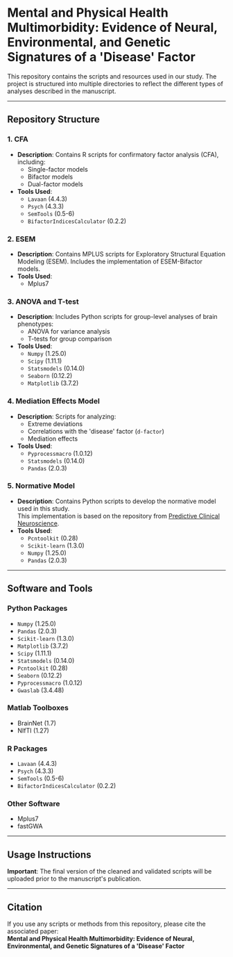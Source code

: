 Mental and Physical Health Multimorbidity: Evidence of Neural, Environmental, and Genetic Signatures of a 'Disease' Factor
================================================================================================================================================

This repository contains the scripts and resources used in our study. The project is structured into multiple directories to reflect the different types of analyses described in the manuscript.

* * *

**Repository Structure**
------------------------

### 1. **CFA**

* **Description**: Contains R scripts for confirmatory factor analysis (CFA), including:
  * Single-factor models
  * Bifactor models
  * Dual-factor models
* **Tools Used**:
  * `Lavaan` (4.4.3)
  * `Psych` (4.3.3)
  * `SemTools` (0.5-6)
  * `BifactorIndicesCalculator` (0.2.2)

### 2. **ESEM**

* **Description**: Contains MPLUS scripts for Exploratory Structural Equation Modeling (ESEM). Includes the implementation of ESEM-Bifactor models.
* **Tools Used**:
  * Mplus7

### 3. **ANOVA and T-test**

* **Description**: Includes Python scripts for group-level analyses of brain phenotypes:
  * ANOVA for variance analysis
  * T-tests for group comparison
* **Tools Used**:
  * `Numpy` (1.25.0)
  * `Scipy` (1.11.1)
  * `Statsmodels` (0.14.0)
  * `Seaborn` (0.12.2)
  * `Matplotlib` (3.7.2)

### 4. **Mediation Effects Model**

* **Description**: Scripts for analyzing:
  * Extreme deviations
  * Correlations with the 'disease' factor (`d-factor`)
  * Mediation effects
* **Tools Used**:
  * `Pyprocessmacro` (1.0.12)
  * `Statsmodels` (0.14.0)
  * `Pandas` (2.0.3)

### 5. **Normative Model**

* **Description**: Contains Python scripts to develop the normative model used in this study.  
  This implementation is based on the repository from [Predictive Clinical Neuroscience](https://github.com/predictive-clinical-neuroscience/NM_educational_OHBM24).
* **Tools Used**:
  * `Pcntoolkit` (0.28)
  * `Scikit-learn` (1.3.0)
  * `Numpy` (1.25.0)
  * `Pandas` (2.0.3)

* * *

**Software and Tools**
----------------------

### **Python Packages**

* `Numpy` (1.25.0)
* `Pandas` (2.0.3)
* `Scikit-learn` (1.3.0)
* `Matplotlib` (3.7.2)
* `Scipy` (1.11.1)
* `Statsmodels` (0.14.0)
* `Pcntoolkit` (0.28)
* `Seaborn` (0.12.2)
* `Pyprocessmacro` (1.0.12)
* `Gwaslab` (3.4.48)

### **Matlab Toolboxes**

* BrainNet (1.7)
* NIfTI (1.27)

### **R Packages**

* `Lavaan` (4.4.3)
* `Psych` (4.3.3)
* `SemTools` (0.5-6)
* `BifactorIndicesCalculator` (0.2.2)

### **Other Software**

* Mplus7
* fastGWA

* * *

**Usage Instructions**
----------------------

**Important**: The final version of the cleaned and validated scripts will be uploaded prior to the manuscript's publication.

* * *

**Citation**
------------

If you use any scripts or methods from this repository, please cite the associated paper:  
**Mental and Physical Health Multimorbidity: Evidence of Neural, Environmental, and Genetic Signatures of a 'Disease' Factor**
